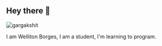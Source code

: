 ## Hey there 👋

<p align="left">
  <img
    src="https://komarev.com/ghpvc/?username=wellitonborges"
    alt="gargakshit"
  />
</p>


I am Welliton Borges, I am a student, 
I'm learning to program. 


